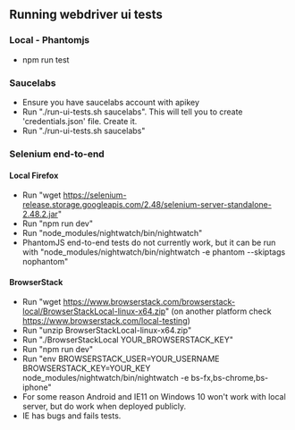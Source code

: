 
## Running webdriver ui tests

### Local - Phantomjs
- npm run test

### Saucelabs
- Ensure you have saucelabs account with apikey
- Run "./run-ui-tests.sh saucelabs". This will tell you to create 'credentials.json' file. Create it.
- Run "./run-ui-tests.sh saucelabs"

### Selenium end-to-end

#### Local Firefox

- Run "wget https://selenium-release.storage.googleapis.com/2.48/selenium-server-standalone-2.48.2.jar"
- Run "npm run dev"
- Run "node_modules/nightwatch/bin/nightwatch"
- PhantomJS end-to-end tests do not currently work, but it can be run with
  "node_modules/nightwatch/bin/nightwatch -e phantom --skiptags nophantom"

#### BrowserStack
- Run "wget https://www.browserstack.com/browserstack-local/BrowserStackLocal-linux-x64.zip" (on another platform check https://www.browserstack.com/local-testing)
- Run "unzip BrowserStackLocal-linux-x64.zip"
- Run "./BrowserStackLocal YOUR_BROWSERSTACK_KEY"
- Run "npm run dev"
- Run "env BROWSERSTACK_USER=YOUR_USERNAME BROWSERSTACK_KEY=YOUR_KEY node_modules/nightwatch/bin/nightwatch -e bs-fx,bs-chrome,bs-iphone"
- For some reason Android and IE11 on Windows 10 won't work with local server, but do work when deployed publicly.
- IE has bugs and fails tests.
